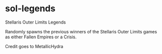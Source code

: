 # sol-legends
Stellaris Outer Limits Legends

Randomly spawns the previous winners of the Stellaris Outer Limits games as either Fallen Empires or a Crisis.

Credit goes to MetallicHydra
